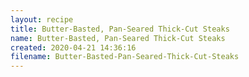 ```yaml
---
layout: recipe
title: Butter-Basted, Pan-Seared Thick-Cut Steaks
name: Butter-Basted, Pan-Seared Thick-Cut Steaks
created: 2020-04-21 14:36:16
filename: Butter-Basted-Pan-Seared-Thick-Cut-Steaks
---
```

